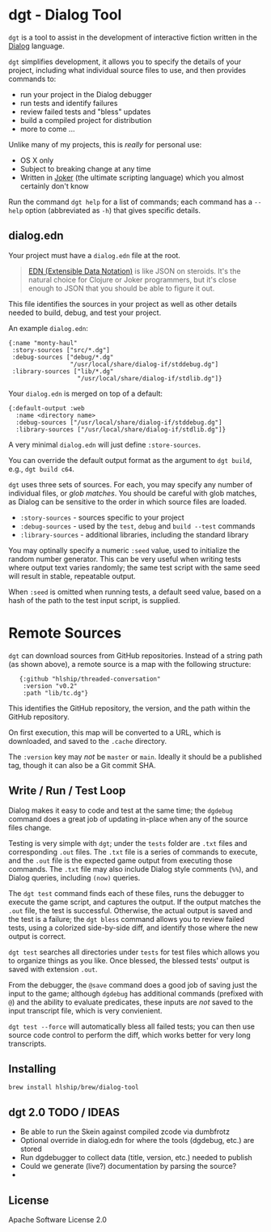 # dgt - Dialog Tool

`dgt` is a tool to assist in the development of interactive fiction
written in the [Dialog](https://linusakesson.net/dialog/index.php) language.

`dgt` simplifies development, it allows you to specify the details of your project,
including what individual source files to use, and then provides commands to:

- run your project in the Dialog debugger
- run tests and identify failures
- review failed tests and "bless" updates
- build a compiled project for distribution
- more to come ...

Unlike many of my projects, this is _really_ for personal use:

- OS X only
- Subject to breaking change at any time
- Written in [Joker](https://github.com/candid82/joker) (the ultimate scripting language) which you almost certainly don't know

Run the command `dgt help` for a list of commands; each command has a `--help` option (abbreviated as `-h`) that gives
specific details.

## dialog.edn

Your project must have a `dialog.edn` file at the root.

> [EDN (Extensible Data Notation)](https://github.com/edn-format/edn) is like JSON on steroids. It's the natural
  choice for Clojure or Joker programmers, but it's close enough to JSON that you should be able to figure it out.

This file identifies the sources in your project as well as other details needed to build, debug, and test your project.

An example `dialog.edn`:
 
```
{:name "monty-haul"
 :story-sources ["src/*.dg"]
 :debug-sources ["debug/*.dg"
                 "/usr/local/share/dialog-if/stddebug.dg"]
 :library-sources ["lib/*.dg"
                   "/usr/local/share/dialog-if/stdlib.dg"]}
```                   

Your `dialog.edn` is merged on top of a default:

```
{:default-output :web
  :name <directory name>
  :debug-sources ["/usr/local/share/dialog-if/stddebug.dg"]
  :library-sources ["/usr/local/share/dialog-if/stdlib.dg"]}
```

A very minimal `dialog.edn` will just define `:store-sources`.

You can override the default output format as the argument to `dgt build`, e.g., `dgt build c64`.

`dgt` uses three sets of sources.
For each, you may specify any number of individual files, or _glob matches_.
You should be careful with glob matches, as Dialog can be sensitive to the order in which
source files are loaded.

* `:story-sources` - sources specific to your project
* `:debug-sources` - used by the `test`, `debug` and `build --test` commands
* `:library-sources` - additional libraries, including the standard library

You may optinally specify a numeric `:seed` value, used to initialize the random number generator.
This can be very useful when writing tests where output text varies randomly; the same test script
with the same seed will result in stable, repeatable output.

When `:seed` is omitted when running tests, a default seed value, based on a hash
of the path to the test input script, is supplied.

# Remote Sources

`dgt` can download sources from GitHub repositories.  Instead of a string path (as shown above), a remote source
is a map with the following structure:

```
   {:github "hlship/threaded-conversation"
    :version "v0.2"
    :path "lib/tc.dg"}
```

This identifies the GitHub repository, the version, and the path within the GitHub repository.

On first execution, this map will be converted to a URL, which is downloaded, and saved to 
the `.cache` directory.

The `:version` key may *not* be `master` or `main`.
Ideally it should be a published tag, though it can also
be a Git commit SHA.

## Write / Run / Test Loop

Dialog makes it easy to code and test at the same time; the
`dgdebug` command does a great job of updating in-place
when any of the source files change.

Testing is very simple with `dgt`; under the `tests` folder are `.txt` files
and corresponding `.out` files.
The `.txt` file is a series of commands to execute, and the `.out` file is the
expected game output from executing those commands.
The `.txt` file may also include Dialog style comments (`%%`), and
Dialog queries, including `(now)` queries.

The `dgt test` command finds each of these files, runs the debugger to execute
the game script, and captures the output.
If the output matches the `.out` file, the test is successful.
Otherwise, the actual output is saved and the test is a failure; the
`dgt bless` command allows you to review failed tests, using
a colorized side-by-side diff, and identify those where
the new output is correct.

`dgt test` searches all directories under `tests` for test files
which allows you to organize things as you like.
Once blessed, the blessed tests' output is saved with extension `.out`.

From the debugger, the `@save` command does a good job of saving just the input
to the game; although `dgdebug` has additional commands (prefixed
with `@`) and the ability to evaluate predicates, these
inputs are *not* saved to the input transcript file, which is
very convienient.

`dgt test --force` will automatically bless all failed tests; you can then
use source code control to perform the diff, which works better for very long
transcripts.

## Installing

```
brew install hlship/brew/dialog-tool
```

## dgt 2.0 TODO / IDEAS

- Be able to run the Skein against compiled zcode via dumbfrotz
- Optional override in dialog.edn for where the tools (dgdebug, etc.) are stored 
- Run dgdebugger to collect data (title, version, etc.) needed to publish
- Could we generate (live?) documentation by parsing the source?
- 

## License

Apache Software License 2.0
